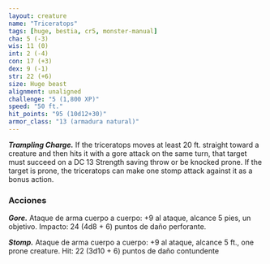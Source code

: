 ```yaml
---
layout: creature
name: "Triceratops"
tags: [huge, bestia, cr5, monster-manual]
cha: 5 (-3)
wis: 11 (0)
int: 2 (-4)
con: 17 (+3)
dex: 9 (-1)
str: 22 (+6)
size: Huge beast
alignment: unaligned
challenge: "5 (1,800 XP)"
speed: "50 ft."
hit_points: "95 (10d12+30)"
armor_class: "13 (armadura natural)"
---
```


***Trampling Charge.*** If the triceratops moves at least 20 ft. straight toward a creature and then hits it with a gore attack on the same turn, that target must succeed on a DC 13 Strength saving throw or be knocked prone. If the target is prone, the triceratops can make one stomp attack against it as a bonus action.

### Acciones

***Gore.*** Ataque de arma cuerpo a cuerpo: +9 al ataque, alcance 5 pies, un objetivo. Impacto: 24 (4d8 + 6) puntos de daño perforante.

***Stomp.*** Ataque de arma cuerpo a cuerpo: +9 al ataque, alcance 5 ft., one prone creature. Hit: 22 (3d10 + 6) puntos de daño contundente